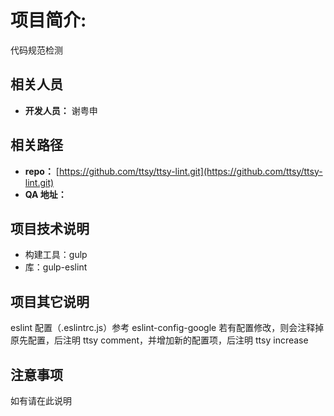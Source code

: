 # 项目简介:
  
  代码规范检测
  
## 相关人员
  
* **开发人员：** 谢粤申
  
## 相关路径
  
* **repo：** [https://github.com/ttsy/ttsy-lint.git](https://github.com/ttsy/ttsy-lint.git)
* **QA 地址：**
  
## 项目技术说明
  
* 构建工具：gulp
* 库：gulp-eslint
  
## 项目其它说明

eslint 配置（.eslintrc.js）参考 eslint-config-google
若有配置修改，则会注释掉原先配置，后注明 ttsy comment，并增加新的配置项，后注明 ttsy increase

## 注意事项
  
如有请在此说明